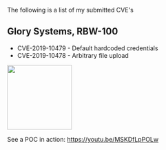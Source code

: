 The following is a list of my submitted CVE's

## Glory Systems, RBW-100
* CVE-2019-10479 - Default hardcoded credentials
* CVE-2019-10478 - Arbitrary file upload
<img src="https://www.glory-global.com/-/media/GloryGlobal/Images/Product-and-Service/rbw100oem-hero-680x970-desktop.jpg?h=485&la=en-US&w=340&hash=47E7639F6120688E65216CDA6A1C6288BD86DD5F" width="150">


See a POC in action: https://youtu.be/MSKDfLpPOLw
